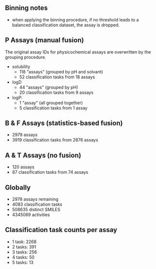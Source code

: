 ## Binning notes
+ when applying the binning procedure, if no threshold leads to a balanced classification dataset, the assay is dropped.

## P Assays (manual fusion)
The original assay IDs for physicochemical assays are overwritten by the grouping procedure.
+ solubility
    - 118 "assays" (grouped by pH and solvant)
    - 52 classification tasks from 18 assays
+ logD
    - 44 "assays" (grouped by pH)
    - 20 classification tasks from 9 assays
+ logP:
    - 1 "assay" (all grouped together)
    - 5 classification tasks from 1 assay

## B & F Assays (statistics-based fusion)
+ 2979 assays
+ 3919 classification tasks from 2876 assays

## A & T Assays (no fusion)
+ 120 assays
+ 87 classification tasks from 74 assays

## Globally
+ 2978 assays remaining
+ 4083 classification tasks
+ 508635 distinct SMILES
+ 4345069 activities

## Classification task counts per assay
+ 1 task: 2268
+ 2 tasks: 391
+ 3 tasks: 256
+ 4 tasks: 50
+ 5 tasks: 13
